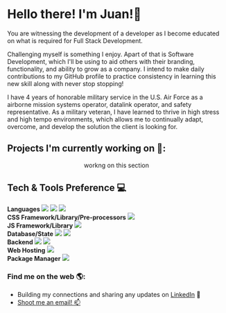 # Hello there! I'm Juan!👋

You are witnessing the development of a developer as I become educated on what is required for Full Stack Development.

Challenging myself is something I enjoy. Apart of that is Software Development, which I'll be using to aid others with their branding, functionality, and ability to grow as a company. I intend to make daily contributions to my GitHub profile to practice consistency in learning this new skill along with never stop stopping!

I have 4 years of honorable military service in the U.S. Air Force as a airborne mission systems operator, datalink operator, and safety representative. As a military veteran, I have learned to thrive in high stress and high tempo environments, which allows me to continually adapt, overcome, and develop the solution the client is looking for.

## Projects I'm currently working on 🔨:
<p align="center"> workng on this section </p>

## Tech & Tools Preference 💻
<b>Languages</b>
<img src="https://img.shields.io/badge/-HTML5-E34F26?style=flat&logo=html5&logoColor=white"> <img src ="https://img.shields.io/badge/-CSS3-1572B6?style=flat&logo=css3&logoColor=white"> <img src="https://img.shields.io/badge/-JavaScript-eed718?style=flat&logo=javascript&logoColor=ffffff">
<br>
<b>CSS Framework/Library/Pre-processors</b>
<img src="https://img.shields.io/badge/-Bootstrap-563D7C?style=flat&logo=bootstrap&logoColor=white">
<br>
<b>JS Framework/Library</b>
<img src="https://img.shields.io/badge/jQuery-0769AD?style=flat&logo=jquery&logoColor=white">
<br>
<b>Database/State</b>
<img src="https://img.shields.io/badge/-MongoDB-4DB33D?style=flat&logo=mongodb&logoColor=FFFFFF">
<img src="https://img.shields.io/badge/-MySQL-F29111?style=flat&logo=mysql&logoColor=FFFFFF">
<br>
<b>Backend</b>
<img src="https://img.shields.io/badge/-NodeJs-3C873A?style=flat&logo=Node.js&logoColor=white"> <img src="https://img.shields.io/badge/Express.js-404D59?style=flat&logo=express.js&logoColor=FFFFFF">
<br>
<b>Web Hosting</b>
<img src="https://img.shields.io/badge/Netlify-00C7B7?style=flat&logo=netlify&logoColor=white">
<br>
<b>Package Manager</b>
<img src="https://img.shields.io/badge/Npm-CC3534?style=flat&logo=npm&logoColor=FFFFFF">


### Find me on the web :earth_americas::
- Building my connections and sharing any updates on <a href="https://www.linkedin.com/in/juan-ayala-036a96249/">LinkedIn</a> :briefcase:
- [Shoot me an email! :mailbox:](mailto:contactayala7@gmail.com) 

<!--
**JuanAyala7/JuanAyala7** is a ✨ _special_ ✨ repository because its `README.md` (this file) appears on your GitHub profile.

Here are some ideas to get you started:

- 🔭 I’m currently working on ...
- 🌱 I’m currently learning ...
- 👯 I’m looking to collaborate on ...
- 🤔 I’m looking for help with ...
- 💬 Ask me about ...
- 📫 How to reach me: ...
- 😄 Pronouns: ...
- ⚡ Fun fact: ...
-->
